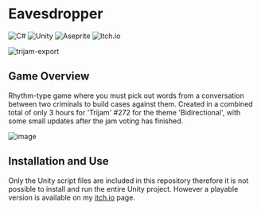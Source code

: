 # Eavesdropper

![C#](https://img.shields.io/badge/c%23-%23239120.svg?style=for-the-badge&logo=c-sharp&logoColor=white)
![Unity](https://img.shields.io/badge/unity-%23000000.svg?style=for-the-badge&logo=unity&logoColor=white)
![Aseprite](https://img.shields.io/badge/Aseprite-FFFFFF?style=for-the-badge&logo=Aseprite&logoColor=#7D929E)
![Itch.io](https://img.shields.io/badge/Itch-%23FF0B34.svg?style=for-the-badge&logo=Itch.io&logoColor=white)

![trijam-export](https://github.com/ChickenKorma/Eavesdropper/assets/35520562/1ca91bb2-066f-4f0b-b769-15664ccfb235)

## Game Overview
Rhythm-type game where you must pick out words from a conversation between two criminals to build cases against them. Created in a combined total of only 3 hours for 'Trijam' #272 for the theme 'Bidirectional', with some small updates after the jam voting has finished.

![image](https://github.com/ChickenKorma/Eavesdropper/assets/35520562/834c87eb-683b-4eca-8c26-44855977161c)

## Installation and Use
Only the Unity script files are included in this repository therefore it is not possible to install and run the entire Unity project. However a playable version is available on my [itch.io](https://fraser-curry-games.itch.io/eavesdropper) page.
